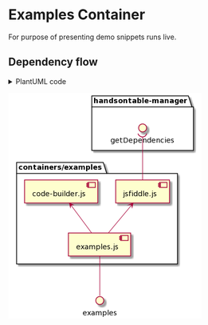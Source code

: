 # Examples Container

For purpose of presenting demo snippets runs live.

## Dependency flow

<details>
<summary>PlantUML code</summary>

[Edit](https://www.planttext.com/?text=RP0n3eCm34NtdC9YwfBs1XL3Ru4OJ69eQ31H4YIaYhitK840CJxh-xyuUOZeuz1P8Hog3pO4cUevec7ouK4ZTivIoE0h00hLQvBLOAmcVsz3ES_QK1kjBQsyhYmy2SEHV8qgzMvbOYTx8-im2ojBiaDEG_-t0Uns6uelSiIQM9cvOaebcwi4EJXvSXze2JmlBhXC7Muwq9AuGN5wJob4dY3zumy0)

```plantuml
@startuml

package "containers/examples" {
  [code-builder.js]
  [jsfiddle.js]
  [examples.js]
}
interface "examples"


package "handsontable-manager" {
    interface "getDependencies"
}


[examples] -up- [examples.js]
[examples.js] -up-> [code-builder.js]
[examples.js] -up-> [jsfiddle.js]
[jsfiddle.js] -up-( [getDependencies]

@enduml
```
</details>

![Dependency flow](./dependency-flow.png)
